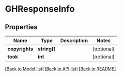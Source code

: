 # GHResponseInfo

## Properties
Name | Type | Description | Notes
------------ | ------------- | ------------- | -------------
**copyrights** | **string[]** |  | [optional] 
**took** | **int** |  | [optional] 

[[Back to Model list]](../README.md#documentation-for-models) [[Back to API list]](../README.md#documentation-for-api-endpoints) [[Back to README]](../README.md)


